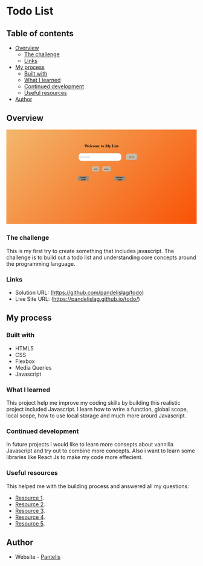 # Todo List

## Table of contents

- [Overview](#overview)
  - [The challenge](#the-challenge)
  - [Links](#links)
- [My process](#my-process)
  - [Built with](#built-with)
  - [What I learned](#what-i-learned)
  - [Continued development](#continued-development)
  - [Useful resources](#useful-resources)
- [Author](#author)

## Overview
![](/assets/todo.png)

### The challenge

This is my first try to create something that includes javascript. The challenge is to build out a todo list and understanding core concepts around the programming language.

### Links

- Solution URL: (https://github.com/pandelislag/todo)
- Live Site URL: (https://pandelislag.github.io/todo/)

## My process

### Built with

- HTML5 
- CSS 
- Flexbox
- Media Queries
- Javascript

### What I learned

This project help me improve my coding skills by building this realistic project included Javascript. I learn how to wrire a function, global scope,  local scope, how to use local storage and much more arourd Javascript.

### Continued development

In future projects i would like to learn more consepts about vannilla Javascript and try out to combine more concepts. Also i want to learn some libraries like React Js to make my code more effecient. 


### Useful resources
This helped me with the building process and answered all my questions:
- [Resource 1](https://developer.mozilla.org/).
- [Resource 2](https://www.w3schools.com/css/css_rwd_mediaqueries.asp).
- [Resource 3](https://stackoverflow.com/).
- [Resource 4](https://www.freecodecamp.org/).
- [Resource 5](https://www.youtube.com/).

## Author

- Website - [Pantelis](https://github.com/pandelislag)

